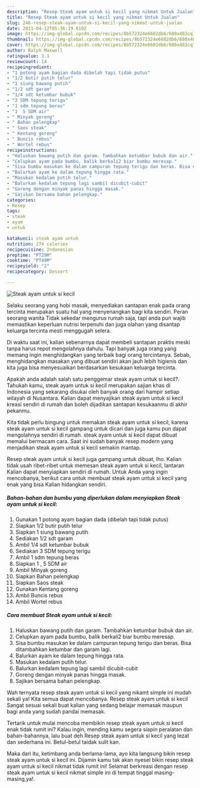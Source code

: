 ```yaml
---
description: "Resep Steak ayam untuk si kecil yang nikmat Untuk Jualan"
title: "Resep Steak ayam untuk si kecil yang nikmat Untuk Jualan"
slug: 246-resep-steak-ayam-untuk-si-kecil-yang-nikmat-untuk-jualan
date: 2021-04-12T05:36:19.610Z
image: https://img-global.cpcdn.com/recipes/8b572324e6602db6/680x482cq70/steak-ayam-untuk-si-kecil-foto-resep-utama.jpg
thumbnail: https://img-global.cpcdn.com/recipes/8b572324e6602db6/680x482cq70/steak-ayam-untuk-si-kecil-foto-resep-utama.jpg
cover: https://img-global.cpcdn.com/recipes/8b572324e6602db6/680x482cq70/steak-ayam-untuk-si-kecil-foto-resep-utama.jpg
author: Ralph Maxwell
ratingvalue: 3.1
reviewcount: 14
recipeingredient:
- "1 potong ayam bagian dada dibelah tapi tidak putus"
- "1/2 butir putih telur"
- "1 siung bawang putih"
- "1/2 sdt garam"
- "1/4 sdt ketumbar bubuk"
- "3 SDM tepung terigu"
- "1 sdm tepung beras"
- "1  5 SDM air"
- " Minyak goreng"
- " Bahan pelengkap"
- " Saos steak"
- " Kentang goreng"
- " Buncis rebus"
- " Wortel rebus"
recipeinstructions:
- "Haluskan bawang putih dan garam. Tambahkan ketumbar bubuk dan air."
- "Celupkan ayam pada bumbu, balik berkali2 biar bumbu meresap."
- "Sisa bumbu masukan ke dalam campuran tepung terigu dan beras. Bisa ditambahkan ketumbar dan garam lagi."
- "Balurkan ayam ke dalam tepung hingga rata."
- "Masukan kedalam putih telur."
- "Balurkan kedalam tepung lagi sambil dicubit-cubit"
- "Goreng dengan minyak panas hingga masak."
- "Sajikan bersama bahan pelengkap."
categories:
- Resep
tags:
- steak
- ayam
- untuk

katakunci: steak ayam untuk 
nutrition: 274 calories
recipecuisine: Indonesian
preptime: "PT29M"
cooktime: "PT49M"
recipeyield: "2"
recipecategory: Dessert

---
```



![Steak ayam untuk si kecil](https://img-global.cpcdn.com/recipes/8b572324e6602db6/680x482cq70/steak-ayam-untuk-si-kecil-foto-resep-utama.jpg)

Selaku seorang yang hobi masak, menyediakan santapan enak pada orang tercinta merupakan suatu hal yang menyenangkan bagi kita sendiri. Peran seorang  wanita Tidak sekedar mengurus rumah saja, tapi anda pun wajib memastikan keperluan nutrisi terpenuhi dan juga olahan yang disantap keluarga tercinta mesti menggugah selera.

Di waktu  saat ini, kalian sebenarnya dapat membeli santapan praktis meski tanpa harus repot mengolahnya dahulu. Tapi banyak juga orang yang memang ingin menghidangkan yang terbaik bagi orang tercintanya. Sebab, menghidangkan masakan yang dibuat sendiri akan jauh lebih higienis dan kita juga bisa menyesuaikan berdasarkan kesukaan keluarga tercinta. 



Apakah anda adalah salah satu penggemar steak ayam untuk si kecil?. Tahukah kamu, steak ayam untuk si kecil merupakan sajian khas di Indonesia yang sekarang disukai oleh banyak orang dari hampir setiap wilayah di Nusantara. Kalian dapat menyajikan steak ayam untuk si kecil kreasi sendiri di rumah dan boleh dijadikan santapan kesukaanmu di akhir pekanmu.

Kita tidak perlu bingung untuk memakan steak ayam untuk si kecil, karena steak ayam untuk si kecil gampang untuk dicari dan juga kamu pun dapat mengolahnya sendiri di rumah. steak ayam untuk si kecil dapat dibuat memalui bermacam cara. Saat ini sudah banyak resep modern yang menjadikan steak ayam untuk si kecil semakin mantap.

Resep steak ayam untuk si kecil juga gampang untuk dibuat, lho. Kalian tidak usah ribet-ribet untuk memesan steak ayam untuk si kecil, lantaran Kalian dapat menyiapkan sendiri di rumah. Untuk Anda yang ingin mencobanya, berikut cara untuk membuat steak ayam untuk si kecil yang enak yang bisa Kalian hidangkan sendiri.

<!--inarticleads1-->

##### Bahan-bahan dan bumbu yang diperlukan dalam menyiapkan Steak ayam untuk si kecil:

1. Gunakan 1 potong ayam bagian dada (dibelah tapi tidak putus)
1. Siapkan 1/2 butir putih telur
1. Siapkan 1 siung bawang putih
1. Sediakan 1/2 sdt garam
1. Ambil 1/4 sdt ketumbar bubuk
1. Sediakan 3 SDM tepung terigu
1. Ambil 1 sdm tepung beras
1. Siapkan 1 , 5 SDM air
1. Ambil  Minyak goreng
1. Siapkan  Bahan pelengkap
1. Siapkan  Saos steak
1. Gunakan  Kentang goreng
1. Ambil  Buncis rebus
1. Ambil  Wortel rebus




<!--inarticleads2-->

##### Cara membuat Steak ayam untuk si kecil:

1. Haluskan bawang putih dan garam. Tambahkan ketumbar bubuk dan air.
1. Celupkan ayam pada bumbu, balik berkali2 biar bumbu meresap.
1. Sisa bumbu masukan ke dalam campuran tepung terigu dan beras. Bisa ditambahkan ketumbar dan garam lagi.
1. Balurkan ayam ke dalam tepung hingga rata.
1. Masukan kedalam putih telur.
1. Balurkan kedalam tepung lagi sambil dicubit-cubit
1. Goreng dengan minyak panas hingga masak.
1. Sajikan bersama bahan pelengkap.




Wah ternyata resep steak ayam untuk si kecil yang nikamt simple ini mudah sekali ya! Kita semua dapat mencobanya. Resep steak ayam untuk si kecil Sangat sesuai sekali buat kalian yang sedang belajar memasak maupun bagi anda yang sudah pandai memasak.

Tertarik untuk mulai mencoba membikin resep steak ayam untuk si kecil enak tidak rumit ini? Kalau ingin, mending kamu segera siapin peralatan dan bahan-bahannya, lalu buat deh Resep steak ayam untuk si kecil yang lezat dan sederhana ini. Betul-betul taidak sulit kan. 

Maka dari itu, ketimbang anda berlama-lama, ayo kita langsung bikin resep steak ayam untuk si kecil ini. Dijamin kamu tak akan nyesel bikin resep steak ayam untuk si kecil nikmat tidak rumit ini! Selamat berkreasi dengan resep steak ayam untuk si kecil nikmat simple ini di tempat tinggal masing-masing,ya!.

